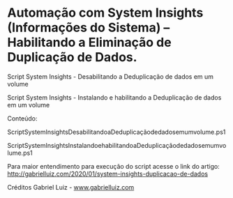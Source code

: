 # Automação com System Insights (Informações do Sistema) – Habilitando a Eliminação de Duplicação de Dados.
Script System Insights - Desabilitando a Deduplicação de dados em um volume

Script System Insights - Instalando e habilitando a Deduplicação de dados em um volume

Conteúdo:

ScriptSystemInsightsDesabilitandoaDeduplicaçãodedadosemumvolume.ps1

ScriptSystemInsightsInstalandoehabilitandoaDeduplicaçãodedadosemumvolume.ps1


Para maior entendimento para execução do script acesse o link do artigo:  http://gabrielluiz.com/2020/01/system-insights-duplicacao-de-dados


Créditos Gabriel Luiz - www.gabrielluiz.com
